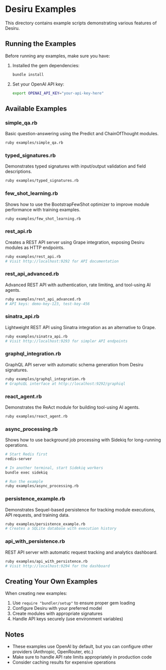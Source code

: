 # Desiru Examples

This directory contains example scripts demonstrating various features of Desiru.

## Running the Examples

Before running any examples, make sure you have:

1. Installed the gem dependencies:
   ```bash
   bundle install
   ```

2. Set your OpenAI API key:
   ```bash
   export OPENAI_API_KEY="your-api-key-here"
   ```

## Available Examples

### simple_qa.rb
Basic question-answering using the Predict and ChainOfThought modules.

```bash
ruby examples/simple_qa.rb
```

### typed_signatures.rb
Demonstrates typed signatures with input/output validation and field descriptions.

```bash
ruby examples/typed_signatures.rb
```

### few_shot_learning.rb
Shows how to use the BootstrapFewShot optimizer to improve module performance with training examples.

```bash
ruby examples/few_shot_learning.rb
```

### rest_api.rb
Creates a REST API server using Grape integration, exposing Desiru modules as HTTP endpoints.

```bash
ruby examples/rest_api.rb
# Visit http://localhost:9292 for API documentation
```

### rest_api_advanced.rb
Advanced REST API with authentication, rate limiting, and tool-using AI agents.

```bash
ruby examples/rest_api_advanced.rb
# API keys: demo-key-123, test-key-456
```

### sinatra_api.rb
Lightweight REST API using Sinatra integration as an alternative to Grape.

```bash
ruby examples/sinatra_api.rb
# Visit http://localhost:9293 for simpler API endpoints
```

### graphql_integration.rb
GraphQL API server with automatic schema generation from Desiru signatures.

```bash
ruby examples/graphql_integration.rb
# GraphiQL interface at http://localhost:9292/graphiql
```

### react_agent.rb
Demonstrates the ReAct module for building tool-using AI agents.

```bash
ruby examples/react_agent.rb
```

### async_processing.rb
Shows how to use background job processing with Sidekiq for long-running operations.

```bash
# Start Redis first
redis-server

# In another terminal, start Sidekiq workers
bundle exec sidekiq

# Run the example
ruby examples/async_processing.rb
```

### persistence_example.rb
Demonstrates Sequel-based persistence for tracking module executions, API requests, and training data.

```bash
ruby examples/persistence_example.rb
# Creates a SQLite database with execution history
```

### api_with_persistence.rb
REST API server with automatic request tracking and analytics dashboard.

```bash
ruby examples/api_with_persistence.rb
# Visit http://localhost:9294 for the dashboard
```

## Creating Your Own Examples

When creating new examples:

1. Use `require "bundler/setup"` to ensure proper gem loading
2. Configure Desiru with your preferred model
3. Create modules with appropriate signatures
4. Handle API keys securely (use environment variables)

## Notes

- These examples use OpenAI by default, but you can configure other providers (Anthropic, OpenRouter, etc.)
- Make sure to handle API rate limits appropriately in production code
- Consider caching results for expensive operations